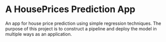 # A HousePrices Prediction App
An app for house price prediction using simple regression techniques. The purpose of this project is to construct a pipeline and deploy the model in multiple ways as an application. 
